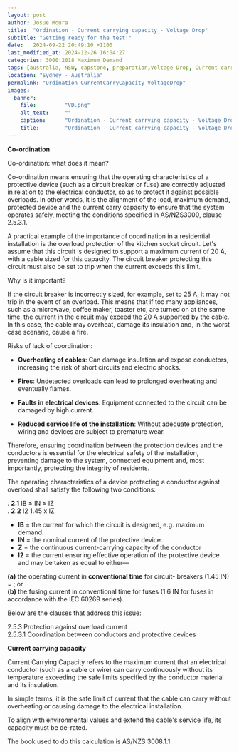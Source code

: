 ```yaml
---
layout: post
author: Josue Moura
title:  "Ordination - Current carrying capacity - Voltage Drop"
subtitle: "Getting ready for the test!"
date:   2024-09-22 20:49:10 +1100
last_modified_at: 2024-12-26 16:04:27
categories: 3000:2018 Maximum Demand
tags: [australia, NSW, capstone, preparation,Voltage Drop, Current carrying capacity, Ordination]
location: "Sydney - Australia"
permalink: "Ordination-CurrentCarryCapacity-VoltageDrop"
images:
  banner:
    file:         "VD.png"
    alt_text:     ""
    caption:      "Ordination - Current carrying capacity - Voltage Drop"
    title:        "Ordination - Current carrying capacity - Voltage Drop"
---
```

<link href="https://cdnjs.cloudflare.com/ajax/libs/font-awesome/6.0.0-beta3/css/all.min.css" rel="stylesheet">
<style>

  .iconImage {
      font-size: 40px; /* Tamanho do ícone */
    }

    /* Sentence container */
    .mxiImgInteraction {
      position: relative;
      display: inline-block;
      cursor: pointer;
    }

    /* Image initially hidden */
    .mxiImgInteraction img {
      display: none;
      position: absolute;
      top: 100%; /* Show below the phrase */
      left: 0;
      width: 400px; /* Show the size */
      border: 1px solid #ccc;
      background: #fff;
      padding: 5px;
      box-shadow: 0 4px 8px rgba(0, 0, 0, 0.2);
    }

    /* Display image on mouseover */
    .mxiImgInteraction:hover img {
      display: block;
    }

    /* Media query for small screens (mobile and tablet) */
@media (max-width: 768px) {
  .mxiImgInteraction img {
    position: fixed; /* Fix the position relative to the viewport */
    top: 50%; /* Center vertically */
    left: 50%; /* Center horizontally */
    transform: translate(-50%, -50%); /* Adjust position */
    width: 90%; /* Adjust size to fit smaller screens */
    max-width: 400px; /* Prevent the image from being too large */
    z-index: 1000; /* Ensure it appears on top of other elements */
  }
}


.circle {
    display: inline-block;
    padding: 10px;
    border: 2px solid red;
    border-radius: 50%;
    text-align: center;
    white-space: nowrap;
    color: red;
    position: relative;
  }

  .circle:hover::after {
    content: '≤ 63A one hour \A >63A two hours'; 
    white-space: pre;
    position: absolute;
    bottom: 150%;
    left: 50%;
    transform: translateX(-50%);
    background-color: black;
    color: white; 
    padding: 5px;
    border-radius: 5px;
    font-size: 12px;
    opacity: 0;
    transition: opacity 0.3s ease;
    opacity: 1;
  }

  .circle:hover::before {
    content: '';
    position: absolute;
    bottom: 120%;
    left: 50%;
    transform: translateX(-50%);
    border-width: 5px;
    border-style: solid;
    border-color: black transparent transparent transparent;
    opacity: 1; 
  }

  /* CB */
  .circleCB {
    display: inline-block;
    padding: 10px;
    border: 2px solid blue;
    border-radius: 50%;
    text-align: center;
    white-space: nowrap;
    color: red;
    position: relative;
  }

  .circleCB:hover::after {
    content: url('assets/images/capstone/Co-o_CCC_VD/form.png'); 
    white-space: pre;
    position: absolute;
    bottom: 150%;
    left: 50%;
    transform: translateX(-50%);
    color: white; 
    padding: 5px;
    border-radius: 5px;
    font-size: 12px;
    opacity: 0;
    transition: opacity 0.3s ease;
    opacity: 1;
  }

  @media (max-width: 768px) {
    .circleCB:hover::after {
        position: fixed; 
        top: 50%; 
        left: 50%;
        transform: translate(-50%, -50%); 
        width: 90%;
        max-width: 400px; 
        z-index: 1000; 
    }
}

  .circleCB:hover::before {
    content: '';
    position: absolute;
    bottom: 120%;
    left: 50%;
    transform: translateX(-50%);
    border-width: 5px;
    border-style: solid;
    border-color: black transparent transparent transparent;
    opacity: 1; 
  }

  /* Fuse */
  .circleFuse {
    display: inline-block;
    padding: 10px;
    border: 2px solid blue;
    border-radius: 50%;
    text-align: center;
    white-space: nowrap;
    color: red;
    position: relative;
  }

  .circleFuse:hover::after {
    content: url('assets/images/capstone/Co-o_CCC_VD/form2.png'); 
    white-space: pre;
    position: absolute;
    bottom: 150%;
    left: 50%;
    transform: translateX(-50%);
    color: white; 
    padding: 5px;
    border-radius: 5px;
    font-size: 12px;
    opacity: 0;
    transition: opacity 0.3s ease;
    opacity: 1;
  }

  @media (max-width: 768px) {
    .circleFuse:hover::after {
        position: fixed; 
        top: 50%; 
        left: 50%;
        transform: translate(-50%, -50%); 
        width: 90%;
        max-width: 400px; 
        z-index: 1000; 
    }
  }

  .circleFuse:hover::before {
    content: '';
    position: absolute;
    bottom: 120%;
    left: 50%;
    transform: translateX(-50%);
    border-width: 5px;
    border-style: solid;
    border-color: black transparent transparent transparent;
    opacity: 1; 
  }
  </style>

**Co-ordination**

Co-ordination: what does it mean?

Co-ordination means ensuring that the operating characteristics of a protective device (such as a circuit breaker or fuse) are correctly adjusted in relation to the electrical conductor, so as to protect it against possible overloads. In other words, it is the alignment of the load, maximum demand, protected device and the current carry capacity to ensure that the system operates safely, meeting the conditions specified in AS/NZS3000, clause 2.5.3.1.


A practical example of the importance of coordination in a residential installation is the overload protection of the kitchen socket circuit. Let's assume that this circuit is designed to support a maximum current of 20 A, with a cable sized for this capacity. The circuit breaker protecting this circuit must also be set to trip when the current exceeds this limit.

Why is it important?

If the circuit breaker is incorrectly sized, for example, set to 25 A, it may not trip in the event of an overload. This means that if too many appliances, such as a microwave, coffee maker, toaster etc, are turned on at the same time, the current in the circuit may exceed the 20 A supported by the cable. In this case, the cable may overheat, damage its insulation and, in the worst case scenario, cause a fire.

Risks of lack of coordination:

- <b>Overheating of cables</b>: Can damage insulation and expose conductors, increasing the risk of short circuits and electric shocks.

- <b>Fires</b>: Undetected overloads can lead to prolonged overheating and eventually flames.

- <b>Faults in electrical devices</b>: Equipment connected to the circuit can be damaged by high current.

- <b>Reduced service life of the installation</b>: Without adequate protection, wiring and devices are subject to premature wear.

Therefore, ensuring coordination between the protection devices and the conductors is essential for the electrical safety of the installation, preventing damage to the system, connected equipment and, most importantly, protecting the integrity of residents.

The operating characteristics of a device protecting a conductor against overload shall satisfy the following two conditions: 

. <b>2.1</b>   IB ≤ IN ≤ IZ  
. <b>2.2</b>   I2 1.45 x IZ 

-  <b>IB</b> = the current for which the circuit is designed, e.g. maximum demand. <span class="mxiImgInteraction"><i class="fas fa-solid fa-image iconExclamation" aria-hidden="true"></i><img src="assets/images/capstone/Co-o_CCC_VD/vdimg.png" alt="Imagem de exemplo"></span>  
-  <b>IN</b> = the nominal current of the protective device. <span class="mxiImgInteraction"><i class="fas fa-solid fa-image iconExclamation" aria-hidden="true"></i><img src="assets/images/capstone/Co-o_CCC_VD/pDevices.jpg" alt="Imagem de exemplo"></span>  
-  <b>Z</b> = the continuous current-carrying capacity of the conductor
<span class="mxiImgInteraction"><i class="fas fa-solid fa-image iconExclamation" aria-hidden="true"></i><img src="assets/images/capstone/Co-o_CCC_VD/cable.jpg" alt="Imagem de exemplo"></span>  
-  <b>I2</b> = the current ensuring effective operation of the protective device and may be taken as equal to either—  

<b>(a)</b> the operating current in <span class="circle"><b> conventional time</b></span> for <span class="circleCB">circuit- breakers</span> (1.45 IN) = ; or  
<b>(b)</b> the fusing current in conventional time for <span class="circleFuse">fuses</span> (1.6 IN for fuses in accordance with the IEC 60269 series).

Below are the clauses that address this issue:

2.5.3 Protection against overload current  
2.5.3.1 Coordination between conductors and protective devices 

**Current carrying capacity**

Current Carrying Capacity refers to the maximum current that an electrical conductor (such as a cable or wire) can carry continuously without its temperature exceeding the safe limits specified by the conductor material and its insulation.

In simple terms, it is the safe limit of current that the cable can carry without overheating or causing damage to the electrical installation.

To align with environmental values and extend the cable's service life, its capacity must be de-rated.

The book used to do this calculation is AS/NZS 3008.1.1. 